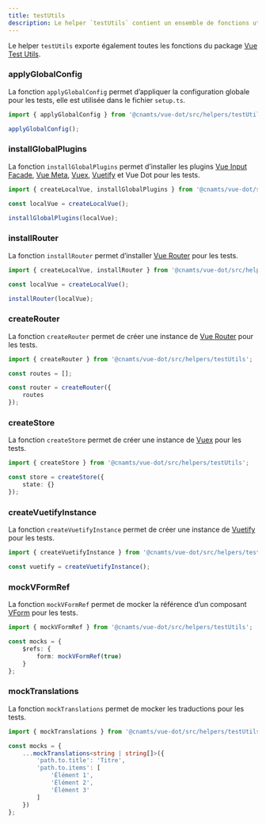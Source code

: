 ```yaml
---
title: testUtils
description: Le helper `testUtils` contient un ensemble de fonctions utilitaires pour les tests unitaires.
---
```


<doc-tabs>

<doc-tab-item label="Utilisation">

<doc-alert type="info">

Le helper `testUtils` exporte également toutes les fonctions du package [Vue Test Utils](https://vue-test-utils.vuejs.org/).

</doc-alert>

### applyGlobalConfig

La fonction `applyGlobalConfig` permet d’appliquer la configuration globale pour les tests, elle est utilisée dans le fichier `setup.ts`.

```ts
import { applyGlobalConfig } from '@cnamts/vue-dot/src/helpers/testUtils';

applyGlobalConfig();
```

### installGlobalPlugins

La fonction `installGlobalPlugins` permet d’installer les plugins [Vue Input Facade](https://ronaldjerez.github.io/vue-input-facade/), [Vue Meta](https://vue-meta.nuxtjs.org/), [Vuex](https://vuex.vuejs.org/), [Vuetify](https://v2.vuetifyjs.com/) et Vue Dot pour les tests.

```ts
import { createLocalVue, installGlobalPlugins } from '@cnamts/vue-dot/src/helpers/testUtils';

const localVue = createLocalVue();

installGlobalPlugins(localVue);
```

### installRouter

La fonction `installRouter` permet d’installer [Vue Router](https://router.vuejs.org/) pour les tests.

```ts
import { createLocalVue, installRouter } from '@cnamts/vue-dot/src/helpers/testUtils';

const localVue = createLocalVue();

installRouter(localVue);
```

### createRouter

La fonction `createRouter` permet de créer une instance de [Vue Router](https://router.vuejs.org/) pour les tests.

```ts
import { createRouter } from '@cnamts/vue-dot/src/helpers/testUtils';

const routes = [];

const router = createRouter({
	routes
});
```

### createStore

La fonction `createStore` permet de créer une instance de [Vuex](https://vuex.vuejs.org/) pour les tests.

```ts
import { createStore } from '@cnamts/vue-dot/src/helpers/testUtils';

const store = createStore({
	state: {}
});
```

### createVuetifyInstance

La fonction `createVuetifyInstance` permet de créer une instance de [Vuetify](https://v2.vuetifyjs.com/) pour les tests.

```ts
import { createVuetifyInstance } from '@cnamts/vue-dot/src/helpers/testUtils';

const vuetify = createVuetifyInstance();
```

### mockVFormRef

La fonction `mockVFormRef` permet de mocker la référence d’un composant [VForm](https://v2.vuetifyjs.com/en/components/forms/) pour les tests.

```ts
import { mockVFormRef } from '@cnamts/vue-dot/src/helpers/testUtils';

const mocks = {
	$refs: {
		form: mockVFormRef(true)
	}
};
```

### mockTranslations

La fonction `mockTranslations` permet de mocker les traductions pour les tests.

```ts
import { mockTranslations } from '@cnamts/vue-dot/src/helpers/testUtils';

const mocks = {
	...mockTranslations<string | string[]>({
		'path.to.title': 'Titre',
		'path.to.items': [
			'Élément 1',
			'Élément 2',
			'Élément 3'
		]
	})
};
```

</doc-tab-item>

<doc-tab-item label="API">
<doc-api name="helpers/test-utils"></doc-api>
</doc-tab-item>

</doc-tabs>
